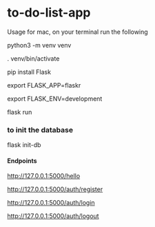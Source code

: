 # to-do-list-app
Usage for mac, on your terminal run the following 

python3 -m venv venv

. venv/bin/activate

pip install Flask

export FLASK_APP=flaskr

export FLASK_ENV=development

flask run


### to init the database ###

flask init-db



#### Endpoints #### 

http://127.0.0.1:5000/hello 


http://127.0.0.1:5000/auth/register


http://127.0.0.1:5000/auth/login


http://127.0.0.1:5000/auth/logout
